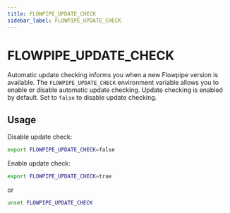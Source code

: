 ```yaml
---
title: FLOWPIPE_UPDATE_CHECK
sidebar_label: FLOWPIPE_UPDATE_CHECK
---
```


# FLOWPIPE_UPDATE_CHECK
Automatic update checking informs you when a new Flowpipe version is available. The `FLOWPIPE_UPDATE_CHECK` environment variable allows you to enable or disable automatic update checking.  Update checking is enabled by default.  Set to `false` to disable update checking.

## Usage 
Disable update check:
```bash
export FLOWPIPE_UPDATE_CHECK=false 
```

Enable update check:
```bash
export FLOWPIPE_UPDATE_CHECK=true
```
or 
```bash
unset FLOWPIPE_UPDATE_CHECK
```